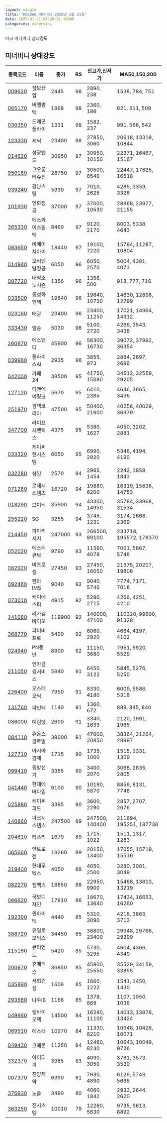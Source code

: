 ```yaml
---
layout: single
title: "KOSDAQ 미너비니 2025년 1월 21일"
date: 2025-01-21 07:20:51 +0900
categories: minervini
---
```

마크 미니버니 상대강도
## 미너비니 상대강도

|종목코드|이름|종가|RS|신고가,신저가|MA50,150,200|
|------|---|---|--|---------|------------|
|[009620](https://finance.daum.net/quotes/A009620)|삼보산업|2445|98|2890, 238|1538, 784, 751|
|[065170](https://finance.daum.net/quotes/A065170)|비엘팜텍|1868|98|2360, 186|621, 511, 509|
|[030350](https://finance.daum.net/quotes/A030350)|드래곤플라이|1331|98|1582, 237|991, 566, 542|
|[123330](https://finance.daum.net/quotes/A123330)|제닉|23400|98|27850, 3060|20618, 13319, 10844|
|[014620](https://finance.daum.net/quotes/A014620)|성광벤드|30950|97|30950, 10150|22271, 16467, 15167|
|[950160](https://finance.daum.net/quotes/A950160)|코오롱티슈진|28750|97|30500, 8540|22447, 17825, 16518|
|[039240](https://finance.daum.net/quotes/A039240)|경남스틸|5930|97|7010, 2625|4285, 3359, 3326|
|[101930](https://finance.daum.net/quotes/A101930)|인화정공|37000|97|37000, 10530|28868, 23977, 21155|
|[365330](https://finance.daum.net/quotes/A365330)|에스와이스틸텍|8460|97|9120, 2170|8003, 5338, 4643|
|[083650](https://finance.daum.net/quotes/A083650)|비에이치아이|18440|97|19100, 7220|15794, 11287, 10804|
|[014940](https://finance.daum.net/quotes/A014940)|오리엔탈정공|6050|96|6050, 2570|5004, 4301, 4073|
|[007720](https://finance.daum.net/quotes/A007720)|대명소노시즌|1356|96|1356, 500|918, 777, 716|
|[033500](https://finance.daum.net/quotes/A033500)|동성화인텍|19640|96|19640, 10730|14630, 12896, 12799|
|[023160](https://finance.daum.net/quotes/A023160)|태광|23400|96|23400, 11250|17021, 14964, 14312|
|[333430](https://finance.daum.net/quotes/A333430)|일승|5030|96|5100, 2720|4266, 3543, 3438|
|[260970](https://finance.daum.net/quotes/A260970)|에스앤디|45900|96|56300, 16730|39072, 37992, 36354|
|[039980](https://finance.daum.net/quotes/A039980)|폴라리스AI|2935|96|3855, 973|2884, 2697, 2696|
|[042000](https://finance.daum.net/quotes/A042000)|카페24|38500|95|41750, 15080|34512, 32559, 29205|
|[127120](https://finance.daum.net/quotes/A127120)|디엔에이링크|5670|95|6410, 2385|4646, 3665, 3436|
|[251970](https://finance.daum.net/quotes/A251970)|펌텍코리아|47500|95|50400, 21600|40258, 40029, 36979|
|[347700](https://finance.daum.net/quotes/A347700)|라이프시맨틱스|4375|95|5380, 1627|4050, 3202, 2881|
|[033320](https://finance.daum.net/quotes/A033320)|제이씨현시스템|6650|95|6990, 2920|5346, 4194, 4190|
|[032280](https://finance.daum.net/quotes/A032280)|삼일|2570|94|2965, 1454|2242, 1859, 1843|
|[071280](https://finance.daum.net/quotes/A071280)|로체시스템즈|16720|94|19880, 6200|16319, 15836, 14753|
|[018290](https://finance.daum.net/quotes/A018290)|브이티|35900|94|43300, 14950|35784, 33968, 31534|
|[255220](https://finance.daum.net/quotes/A255220)|SG|3255|94|3745, 1231|3174, 2668, 2369|
|[214450](https://finance.daum.net/quotes/A214450)|파마리서치|247000|93|266500, 89100|233718, 195572, 178370|
|[052020](https://finance.daum.net/quotes/A052020)|에스티큐브|9790|93|11590, 4078|7061, 5867, 5748|
|[082920](https://finance.daum.net/quotes/A082920)|비츠로셀|27450|93|27450, 16050|21575, 20207, 19806|
|[092460](https://finance.daum.net/quotes/A092460)|한라IMS|9040|92|9040, 5740|7774, 7171, 7018|
|[073010](https://finance.daum.net/quotes/A073010)|케이에스피|4915|92|5280, 2715|4266, 4251, 4210|
|[141080](https://finance.daum.net/quotes/A141080)|리가켐바이오|119900|92|140000, 47100|110320, 99600, 91328|
|[368770](https://finance.daum.net/quotes/A368770)|파이버프로|5400|92|6060, 2920|4664, 4197, 4102|
|[024940](https://finance.daum.net/quotes/A024940)|PN풍년|8900|92|11150, 3680|7951, 5920, 5529|
|[211050](https://finance.daum.net/quotes/A211050)|인카금융서비스|5940|91|6450, 3122|5845, 5276, 5250|
|[226400](https://finance.daum.net/quotes/A226400)|오스테오닉|7950|91|8330, 4180|6009, 5586, 5318|
|[131760](https://finance.daum.net/quotes/A131760)|파인텍|1140|91|1360, 672|889, 845, 840|
|[036000](https://finance.daum.net/quotes/A036000)|예림당|2600|91|3340, 1633|2120, 1991, 1965|
|[084110](https://finance.daum.net/quotes/A084110)|휴온스글로벌|39000|91|47000, 20850|38364, 31264, 28997|
|[127710](https://finance.daum.net/quotes/A127710)|아시아경제|1715|90|1735, 1000|1515, 1331, 1309|
|[099410](https://finance.daum.net/quotes/A099410)|동방선기|3385|90|3400, 2070|3068, 2835, 2805|
|[041440](https://finance.daum.net/quotes/A041440)|현대에버다임|9100|90|10190, 5870|8859, 8131, 7748|
|[025880](https://finance.daum.net/quotes/A025880)|케이씨피드|3395|90|3600, 2290|2857, 2707, 2676|
|[140860](https://finance.daum.net/quotes/A140860)|파크시스템스|247500|89|247500, 140400|211694, 195251, 187738|
|[204610](https://finance.daum.net/quotes/A204610)|티쓰리|1679|89|1715, 1022|1511, 1317, 1283|
|[065660](https://finance.daum.net/quotes/A065660)|안트로젠|19260|89|20150, 13400|17055, 15719, 15516|
|[319400](https://finance.daum.net/quotes/A319400)|현대무벡스|4050|88|4050, 2500|3280, 3081, 3049|
|[082270](https://finance.daum.net/quotes/A082270)|젬백스|18850|88|22950, 9900|15468, 13813, 13219|
|[066620](https://finance.daum.net/quotes/A066620)|국보디자인|17810|86|18670, 13640|17434, 16653, 16260|
|[192390](https://finance.daum.net/quotes/A192390)|윈하이텍|4440|85|5310, 3090|4218, 3863, 3713|
|[388720](https://finance.daum.net/quotes/A388720)|유일로보틱스|34450|85|38800, 23400|29948, 29766, 29299|
|[115180](https://finance.daum.net/quotes/A115180)|큐리언트|5420|85|5730, 3295|4604, 4366, 4349|
|[200670](https://finance.daum.net/quotes/A200670)|휴메딕스|36850|85|45900, 25550|35529, 34159, 33855|
|[035890](https://finance.daum.net/quotes/A035890)|서희건설|1606|85|1660, 1222|1541, 1450, 1430|
|[293580](https://finance.daum.net/quotes/A293580)|나우IB|1168|85|1378, 869|1107, 1050, 1036|
|[049960](https://finance.daum.net/quotes/A049960)|쎌바이오텍|14500|84|16280, 11100|14013, 13878, 13424|
|[069510](https://finance.daum.net/quotes/A069510)|에스텍|10970|84|11330, 8210|10648, 10428, 10071|
|[049430](https://finance.daum.net/quotes/A049430)|코메론|11250|84|12460, 8230|10643, 10049, 9726|
|[332370](https://finance.daum.net/quotes/A332370)|아이디피|3985|83|4090, 3050|3781, 3573, 3530|
|[007370](https://finance.daum.net/quotes/A007370)|진양제약|6390|81|7930, 4890|6129, 5743, 5666|
|[376930](https://finance.daum.net/quotes/A376930)|노을|3490|80|4060, 1842|2933, 2644, 2620|
|[363250](https://finance.daum.net/quotes/A363250)|진시스템|10010|79|12260, 5630|9735, 9613, 8892|


